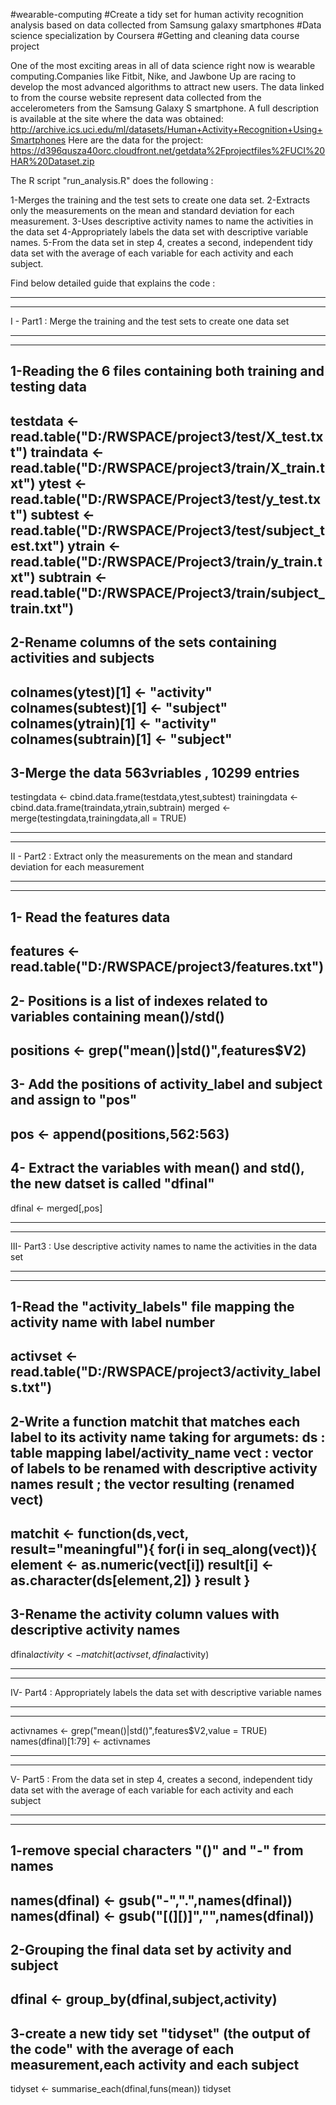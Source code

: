#wearable-computing
#Create a tidy set for human activity recognition analysis based on data collected from Samsung galaxy smartphones #Data science specialization by Coursera #Getting and cleaning data course project 

One of the most exciting areas in all of data science right now is wearable computing.Companies like Fitbit, Nike, and Jawbone Up are racing to develop the most advanced algorithms to attract new users. The data linked to from the course website represent data collected from the accelerometers from the Samsung Galaxy S smartphone. A full description is available at the site where the data was obtained:
http://archive.ics.uci.edu/ml/datasets/Human+Activity+Recognition+Using+Smartphones
Here are the data for the project:
https://d396qusza40orc.cloudfront.net/getdata%2Fprojectfiles%2FUCI%20HAR%20Dataset.zip

The R script "run_analysis.R" does the following :

1-Merges the training and the test sets to create one data set.
2-Extracts only the measurements on the mean and standard deviation for each measurement.
3-Uses descriptive activity names to name the activities in the data set
4-Appropriately labels the data set with descriptive variable names.
5-From the data set in step 4, creates a second, independent tidy data set with the average of each variable for each activity and each subject.

Find below detailed guide that explains the code :

***************************************************************************
***************************************************************************
I - Part1 : Merge the training and the test sets to create one data set
***************************************************************************
***************************************************************************

1-Reading the 6 files containing both training and testing data
---------------------------------------------------------------------------
testdata <- read.table("D:/RWSPACE/project3/test/X_test.txt")
traindata <- read.table("D:/RWSPACE/project3/train/X_train.txt")
ytest <- read.table("D:/RWSPACE/Project3/test/y_test.txt")
subtest <- read.table("D:/RWSPACE/Project3/test/subject_test.txt")
ytrain <- read.table("D:/RWSPACE/Project3/train/y_train.txt")
subtrain <- read.table("D:/RWSPACE/Project3/train/subject_train.txt")
---------------------------------------------------------------------------
2-Rename columns of the sets containing activities and subjects
---------------------------------------------------------------------------
colnames(ytest)[1] <- "activity"
colnames(subtest)[1] <- "subject"
colnames(ytrain)[1] <- "activity"
colnames(subtrain)[1] <- "subject"
---------------------------------------------------------------------------
3-Merge the data 563vriables , 10299 entries
---------------------------------------------------------------------------
testingdata <- cbind.data.frame(testdata,ytest,subtest)
trainingdata <- cbind.data.frame(traindata,ytrain,subtrain)
merged <- merge(testingdata,trainingdata,all = TRUE)


**************************************************************************************************
**************************************************************************************************
II - Part2 : Extract only the measurements on the mean and standard deviation for each measurement
**************************************************************************************************
**************************************************************************************************

1- Read the features data
-------------------------
features <- read.table("D:/RWSPACE/project3/features.txt")
------------------------------------------------------------------------------
2- Positions is a list of indexes related to variables containing mean()/std()
------------------------------------------------------------------------------
positions <- grep("mean()|std()",features$V2)
------------------------------------------------------------------------------
3- Add the positions of activity_label and subject and assign to "pos"
------------------------------------------------------------------------------
pos <- append(positions,562:563)
---------------------------------------------------------------------------------
4- Extract the variables with mean() and std(), the new datset is called "dfinal"
---------------------------------------------------------------------------------
dfinal <- merged[,pos]


***********************************************************************************
***********************************************************************************
III- Part3 : Use descriptive activity names to name the activities in the data set
***********************************************************************************
***********************************************************************************

1-Read the "activity_labels" file mapping the activity name with label number
-----------------------------------------------------------------------------
activset <- read.table("D:/RWSPACE/project3/activity_labels.txt")
--------------------------------------------------------------------------------------------
2-Write a function matchit that matches each label to its activity name taking for argumets:
ds : table mapping label/activity_name
vect : vector of labels to be renamed with descriptive activity names
result ; the vector resulting (renamed vect)
------------------------------------------------------------------------------
matchit <- function(ds,vect, result="meaningful"){
      for(i in seq_along(vect)){
            element <- as.numeric(vect[i])
            result[i] <- as.character(ds[element,2])
      }
      result
}
-------------------------------------------------------------------
3-Rename the activity column values with descriptive activity names
-------------------------------------------------------------------
dfinal$activity <- matchit(activset,dfinal$activity)


***********************************************************************************
***********************************************************************************
IV- Part4 : Appropriately labels the data set with descriptive variable names
***********************************************************************************
***********************************************************************************
activnames <- grep("mean()|std()",features$V2,value = TRUE)
names(dfinal)[1:79] <- activnames


*********************************************************************************************************************************************************
*********************************************************************************************************************************************************
V- Part5 : From the data set in step 4, creates a second, independent tidy data set with the average of each variable for each activity and each subject
*********************************************************************************************************************************************************
*********************************************************************************************************************************************************

1-remove special characters "()" and "-" from names
---------------------------------------------------
names(dfinal) <- gsub("-",".",names(dfinal))
names(dfinal) <- gsub("[(][)]","",names(dfinal))
-----------------------------------------------------
2-Grouping the final data set by activity and subject
-----------------------------------------------------
dfinal <- group_by(dfinal,subject,activity)
-------------------------------------------------------------------------------------------
3-create a new tidy set "tidyset" (the output of the code" with the average of each measurement,each activity and each subject
-------------------------------------------------------------------------------------------
tidyset <- summarise_each(dfinal,funs(mean))
tidyset

